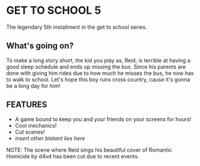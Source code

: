 # GET TO SCHOOL 5
The legendary 5th installment in the get to school series.

## What's going on?
To make a long story short, the kid you play as, Reid, is terrible at having a good sleep schedule and ends up missing the bus. Since his parents are done with giving him rides due to how much he misses the bus, he now has to walk to school. Let's hope this boy runs cross country, cause it's gonna be a long day for him!
## FEATURES
- A game bound to keep you and your friends on your screens for hours!
- Cool mechanics!
- Cut scenes!
- *insert other blatant lies here*

NOTE: The scene where Reid sings his beautiful cover of Romantic Homicide by d4vd has been cut due to recent events.
